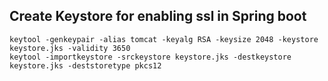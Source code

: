 ## Create Keystore for enabling ssl in Spring boot
```
keytool -genkeypair -alias tomcat -keyalg RSA -keysize 2048 -keystore keystore.jks -validity 3650
keytool -importkeystore -srckeystore keystore.jks -destkeystore keystore.jks -deststoretype pkcs12
```

